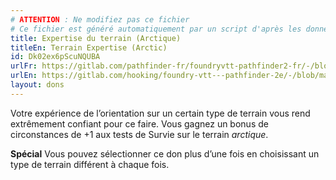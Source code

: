 ```yaml
---
# ATTENTION : Ne modifiez pas ce fichier
# Ce fichier est généré automatiquement par un script d'après les données du module Foundry VTT officiel et de sa traduction
title: Expertise du terrain (Arctique)
titleEn: Terrain Expertise (Arctic)
id: Dk02ex6pScuNQUBA
urlFr: https://gitlab.com/pathfinder-fr/foundryvtt-pathfinder2-fr/-/blob/master/data/feats/Dk02ex6pScuNQUBA.htm
urlEn: https://gitlab.com/hooking/foundry-vtt---pathfinder-2e/-/blob/master/packs/data/feats.db/terrain-expertise-arctic.json
layout: dons
---
```

Votre expérience de l’orientation sur un certain type de terrain vous rend extrêmement confiant pour ce faire. Vous gagnez un bonus de circonstances de +1 aux tests de Survie sur le terrain *arctique*.

**Spécial** Vous pouvez sélectionner ce don plus d’une fois en choisissant un type de terrain différent à chaque fois.
